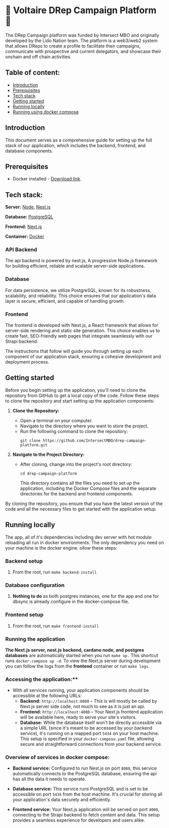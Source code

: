 # 🚀 Voltaire DRep Campaign Platform 🚀

The DRep Campaign platform was funded by Intersect MBO and originally developed by the Lido Nation team.
The platform is a web3/web2 system that allows DReps to create a profile to facilitate their campaigns,
communicate with prospective and current delegators, and showcase their onchain and off chain activities.

## Table of content:

- [Introduction](#introduction)
- [Prerequisites](#prerequisites)
- [Tech stack](#tech-stack)
- [Getting started](#getting-started)
- [Running locally](#running-locally)
- [Running using docker compose](#running-using-docker-compose)

## Introduction

This document serves as a comprehensive guide for setting up the full stack of our application, which includes the backend, frontend, and database components.

## Prerequisites

- Docker installed - [Download link](https://docs.docker.com/engine/install/).


## Tech stack:

**Server:** [Node](https://nodejs.org/en/about/), [Nest.js](https://nestjs.com/)

**Database:** [PostgreSQL](https://www.postgresql.org/)

**Frontend:** [Next.js](https://nextjs.org/)

**Container:** [Docker](https://docs.docker.com/get-started/)

### API Backend

The api backend is powered by nest.js, A progressive Node.js framework for building efficient, reliable and scalable server-side applications.

### Database

For data persistence, we utilize PostgreSQL, known for its robustness, scalability, and reliability. This choice ensures that our application's data layer is secure, efficient, and capable of handling growth.

### Frontend
The frontend is developed with Next.js, a React framework that allows for server-side rendering and static site generation. This choice enables us to create fast, SEO-friendly web pages that integrate seamlessly with our Strapi backend.

The instructions that follow will guide you through setting up each component of our application stack, ensuring a cohesive development and deployment process.

## Getting started

Before you begin setting up the application, you'll need to clone the repository from GitHub to get a local copy of the code. Follow these steps to clone the repository and start setting up the application components:

1. **Clone the Repository:**

    - Open a terminal on your computer.
    - Navigate to the directory where you want to store the project.
    - Run the following command to clone the repository:
      ```
      git clone https://github.com/IntersectMBO/drep-campaign-platform.git
      ```

2. **Navigate to the Project Directory:**
    - After cloning, change into the project's root directory:
      ```
      cd drep-campaign-platform
      ```
      This directory contains all the files you need to set up the application, including the Docker Compose files and the separate directories for the backend and frontend components.

By cloning the repository, you ensure that you have the latest version of the code and all the necessary files to get started with the application setup.

## Running locally

The app, all of it's dependencies including dev server with hot module reloading all run in docker environments. The only dependency you need on your machine is the docker engine.
ollow these steps:

### Backend setup

1. From the root, run `make backend-install`

### Database configuration

1. **Nothing to do** as both postgres instances, one for the app and one for dbsync is already configure in the docker-compose file.

### Frontend setup

1.  From the root, run `make frontend-install`


### Running the application
**The Next.js server, nest.js backend, cardano node, and postgres databases** are automatically started when you run `make up.`
This shortcut runs `docker-compose up -d`. To view the Next.js server during development you can follow the logs from the **frontend** container
or run `make logs`.


### Accessing the application:**
- With all services running, your application components should be accessible at the following URLs:
    - **Backend:** `http://localhost:8080` – This is  will mostly be called by Next.js server side code, not much to see as it is just an api.
    - **Frontend:** `http://localhost:4000` – Your Next.js frontend application will be available here, ready to serve your site's visitors.
    - **Database:** While the database itself won't be directly accessible via a simple URL (since it's meant to be accessed by your backend service), it's running on a mapped port `5434` on your host machine. This setup is specified in your `docker-compose.yaml` file, allowing secure and straightforward connections from your backend service.

### Overview of services in docker compose:

- **Backend service:** Configured to run Nest.js on port `8080`, this service automatically connects to the PostgreSQL database, ensuring the api has all the data it needs to operate.

- **Database service:** This service runs PostgreSQL and is set to be accessible on port `5434` from the host machine. It's crucial for storing all your application's data securely and efficiently.

- **Frontend service:** Your Next.js application will be served on port `4000`, connecting to the Strapi backend to fetch content and data. This setup provides a seamless experience for developers and users alike.